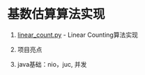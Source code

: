 # 基数估算算法实现

1. [linear_count.py](./linear_counting.py) - Linear Counting算法实现

1. 项目亮点
1. java基础：nio，juc, 并发